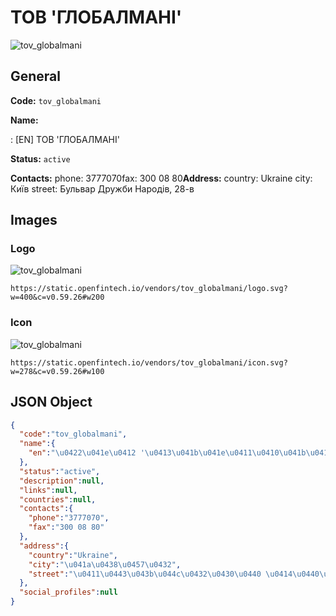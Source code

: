 
# ТОВ 'ГЛОБАЛМАНІ' 
![tov_globalmani](https://static.openfintech.io/vendors/tov_globalmani/logo.svg?w=400&c=v0.59.26#w200)  

## General 
 
**Code:** `tov_globalmani` 
 
**Name:** 
 
:	[EN] ТОВ 'ГЛОБАЛМАНІ' 
 
**Status:** `active` 
 
**Contacts:** 
phone: 3777070fax: 300 08 80**Address:** 
country: Ukraine 
city: Київ 
street: Бульвар Дружби Народів, 28-в 

## Images 

### Logo 
 
![tov_globalmani](https://static.openfintech.io/vendors/tov_globalmani/logo.svg?w=400&c=v0.59.26#w200)  

```
https://static.openfintech.io/vendors/tov_globalmani/logo.svg?w=400&c=v0.59.26#w200
```  

### Icon 
 
![tov_globalmani](https://static.openfintech.io/vendors/tov_globalmani/icon.svg?w=278&c=v0.59.26#w100)  

```
https://static.openfintech.io/vendors/tov_globalmani/icon.svg?w=278&c=v0.59.26#w100
```  

## JSON Object 

```json
{
  "code":"tov_globalmani",
  "name":{
    "en":"\u0422\u041e\u0412 '\u0413\u041b\u041e\u0411\u0410\u041b\u041c\u0410\u041d\u0406'"
  },
  "status":"active",
  "description":null,
  "links":null,
  "countries":null,
  "contacts":{
    "phone":"3777070",
    "fax":"300 08 80"
  },
  "address":{
    "country":"Ukraine",
    "city":"\u041a\u0438\u0457\u0432",
    "street":"\u0411\u0443\u043b\u044c\u0432\u0430\u0440 \u0414\u0440\u0443\u0436\u0431\u0438 \u041d\u0430\u0440\u043e\u0434\u0456\u0432, 28-\u0432"
  },
  "social_profiles":null
}
```  
